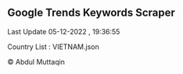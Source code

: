 

## Google Trends Keywords Scraper 
 
Last Update 05-12-2022 , 19:36:55

Country List :
VIETNAM.json



© Abdul Muttaqin 
